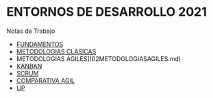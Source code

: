 # ENTORNOS DE DESARROLLO 2021
Notas de Trabajo

- [FUNDAMENTOS](00FUNDAMENTOS.md)
- [METODOLOGIAS CLASICAS](01METODOLOGIASCLASICAS.md)
- METODOLOGIAS AGILES](02METODOLOGIASAGILES.md)
- [KANBAN](03KANBAN.md)  
- [SCRUM](04SCRUM.md)  
- [COMPARATIVA AGIL](05COMPARATIVAAGIL.md)  
- [UP](06UP.md)  
